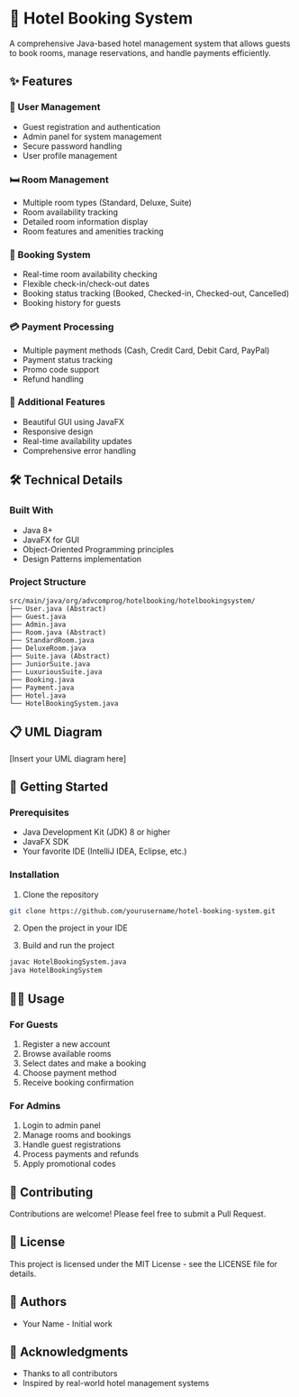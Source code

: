 # 🏨 Hotel Booking System

A comprehensive Java-based hotel management system that allows guests to book rooms, manage reservations, and handle payments efficiently.

## ✨ Features

### 👥 User Management
- Guest registration and authentication
- Admin panel for system management
- Secure password handling
- User profile management

### 🛏️ Room Management
- Multiple room types (Standard, Deluxe, Suite)
- Room availability tracking
- Detailed room information display
- Room features and amenities tracking

### 📅 Booking System
- Real-time room availability checking
- Flexible check-in/check-out dates
- Booking status tracking (Booked, Checked-in, Checked-out, Cancelled)
- Booking history for guests

### 💳 Payment Processing
- Multiple payment methods (Cash, Credit Card, Debit Card, PayPal)
- Payment status tracking
- Promo code support
- Refund handling

### 🎯 Additional Features
- Beautiful GUI using JavaFX
- Responsive design
- Real-time availability updates
- Comprehensive error handling

## 🛠️ Technical Details

### Built With
- Java 8+
- JavaFX for GUI
- Object-Oriented Programming principles
- Design Patterns implementation

### Project Structure
```
src/main/java/org/advcomprog/hotelbooking/hotelbookingsystem/
├── User.java (Abstract)
├── Guest.java
├── Admin.java
├── Room.java (Abstract)
├── StandardRoom.java
├── DeluxeRoom.java
├── Suite.java (Abstract)
├── JuniorSuite.java
├── LuxuriousSuite.java
├── Booking.java
├── Payment.java
├── Hotel.java
└── HotelBookingSystem.java
```

## 📋 UML Diagram
[Insert your UML diagram here]

## 🚀 Getting Started

### Prerequisites
- Java Development Kit (JDK) 8 or higher
- JavaFX SDK
- Your favorite IDE (IntelliJ IDEA, Eclipse, etc.)

### Installation
1. Clone the repository
```bash
git clone https://github.com/yourusername/hotel-booking-system.git
```

2. Open the project in your IDE

3. Build and run the project
```bash
javac HotelBookingSystem.java
java HotelBookingSystem
```

## 👨‍💻 Usage

### For Guests
1. Register a new account
2. Browse available rooms
3. Select dates and make a booking
4. Choose payment method
5. Receive booking confirmation

### For Admins
1. Login to admin panel
2. Manage rooms and bookings
3. Handle guest registrations
4. Process payments and refunds
5. Apply promotional codes

## 🤝 Contributing
Contributions are welcome! Please feel free to submit a Pull Request.

## 📝 License
This project is licensed under the MIT License - see the LICENSE file for details.

## 👥 Authors
- Your Name - Initial work

## 🙏 Acknowledgments
- Thanks to all contributors
- Inspired by real-world hotel management systems
